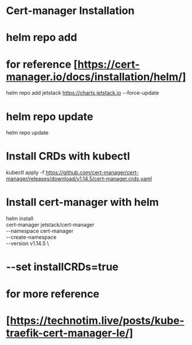 Cert-manager Installation
===
# helm repo add
# for reference [https://cert-manager.io/docs/installation/helm/]
helm repo add jetstack https://charts.jetstack.io --force-update

# helm repo update
helm repo update

# Install CRDs with kubectl 
kubectl apply -f https://github.com/cert-manager/cert-manager/releases/download/v1.14.5/cert-manager.crds.yaml

# Install cert-manager with helm 
helm install \
  cert-manager jetstack/cert-manager \
  --namespace cert-manager \
  --create-namespace \
  --version v1.14.5 \
  # --set installCRDs=true

# for more reference 
# [https://technotim.live/posts/kube-traefik-cert-manager-le/]




